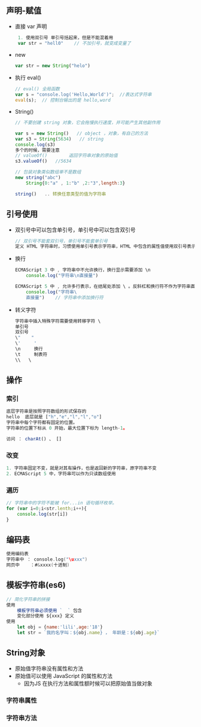 ## 声明-赋值

*   直接 var 声明

    ```js
     1. 使用双引号 单引号括起来，但是不能混着用
     var str = "hell0"    // 不加引号，就变成变量了
    ```

*   new

    ```js
    var str = new String("helo")
    ```

    

*   执行 eval()

    ```js
    // eval() 全局函数
    var s = "console.log('Hello,World')";  //表达式字符串
    eval(s);  // 控制台输出的是 hello,word
    ```

*   String()

    ```js
    // 不要创建 string 对象，它会拖慢执行速度，并可能产生其他副作用       
    
    var s = new String()   // object ，对象，有自己的方法
    var s3 = String(5634)   // string
    console.log(s3)
    多个的时候，需要注意
    // valueOf()		返回字符串对象的原始值
    s3.valueOf()   //5634
    
    // 包装对象类似数组单不是数组
    new string("abc")
    	String{0:"a" , 1:"b" ,2:"3",length:3}
    
    string()   .. 转换任意类型的值为字符串
    ```



## 引号使用

- 双引号中可以包含单引号，单引号中可以包含双引号

    ```js
    // 双引号不能套双引号，单引号不能套单引号
    定义 HTML 字符串时，习惯使用单引号表示字符串，HTML 中包含的属性值使用双引号表示
    ```
- 换行
  
  ```js
  ECMAScript 3 中 , 字符串中不允许换行，换行显示需要添加 \n
      console.log("字符串\n直接量")
  
  ECMAScript 5 中 , 允许多行表示，在结尾处添加 \ 。反斜杠和换行符不作为字符串直接量的内容
      console.log("字符串\
      直接量")    // 字符串中添加换行符
  ```

- 转义字符
  
  ```js
  字符串中插入特殊字符需要使用转移字符 \ 
  单引号
  双引号
  \"    "
  \'	 '
  \n	 换行
  \t	 制表符
  \\   \
  ```

## 操作

### 索引

```js
底层字符串是按照字符数组的形式保存的 
hello  底层就是 ["h","e","l","l","o"]
字符串中每个字符都有固定的位置。
字符串的位置下标从 0 开始，最大位置下标为 length-1。

访问 ： charAt() 、 []
```

### 改变

```js
1. 字符串固定不变，就是对其有操作，也是返回新的字符串，原字符串不变
2. ECMAScript 5 中，字符串可以作为只读数组使用
```

### 遍历

```js
// 字符串中的字符不能被 for...in 语句循环枚举。
for (var i=0;i<str.lenth;i++){
    console.log(str[i])
}
```

## 编码表

```go
使用编码表
字符串中 ： console.log("\uxxx")
网页中    ：#&xxxx(十进制)
```

## 模板字符串(es6)

```js
// 简化字符串的拼接
使用
	模板字符串必须使用 `  ` 包含
    变化部分使用 ${xxx} 定义
使用
	let obj = {name:'lili',age:'18'}
    let str = `我的名字叫：${obj.name} ， 年龄是：${obj.age}`
```



## String对象

*   原始值字符串没有属性和方法
*   原始值可以使用 JavaScript 的属性和方法 
    *   因为JS 在执行方法和属性额时候可以把原始值当做对象

### 字符串属性

### 字符串方法
